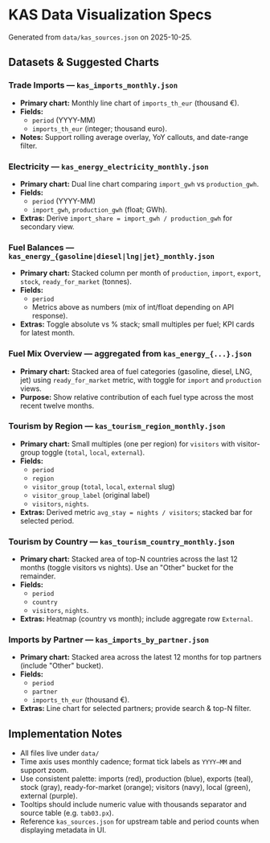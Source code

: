 # KAS Data Visualization Specs

Generated from `data/kas_sources.json` on 2025-10-25.

## Datasets & Suggested Charts

### Trade Imports — `kas_imports_monthly.json`
- **Primary chart:** Monthly line chart of `imports_th_eur` (thousand €).
- **Fields:**
  - `period` (YYYY-MM)
  - `imports_th_eur` (integer; thousand euro).
- **Notes:** Support rolling average overlay, YoY callouts, and date-range filter.

### Electricity — `kas_energy_electricity_monthly.json`
- **Primary chart:** Dual line chart comparing `import_gwh` vs `production_gwh`.
- **Fields:**
  - `period` (YYYY-MM)
  - `import_gwh`, `production_gwh` (float; GWh).
- **Extras:** Derive `import_share = import_gwh / production_gwh` for secondary view.

### Fuel Balances — `kas_energy_{gasoline|diesel|lng|jet}_monthly.json`
- **Primary chart:** Stacked column per month of `production`, `import`, `export`, `stock`, `ready_for_market` (tonnes).
- **Fields:**
  - `period`
  - Metrics above as numbers (mix of int/float depending on API response).
- **Extras:** Toggle absolute vs % stack; small multiples per fuel; KPI cards for latest month.

### Fuel Mix Overview — aggregated from `kas_energy_{...}.json`
- **Primary chart:** Stacked area of fuel categories (gasoline, diesel, LNG, jet) using `ready_for_market` metric, with toggle for `import` and `production` views.
- **Purpose:** Show relative contribution of each fuel type across the most recent twelve months.

### Tourism by Region — `kas_tourism_region_monthly.json`
- **Primary chart:** Small multiples (one per region) for `visitors` with visitor-group toggle (`total`, `local`, `external`).
- **Fields:**
  - `period`
  - `region`
  - `visitor_group` (`total`, `local`, `external` slug)
  - `visitor_group_label` (original label)
  - `visitors`, `nights`.
- **Extras:** Derived metric `avg_stay = nights / visitors`; stacked bar for selected period.

### Tourism by Country — `kas_tourism_country_monthly.json`
- **Primary chart:** Stacked area of top-N countries across the last 12 months (toggle visitors vs nights). Use an "Other" bucket for the remainder.
- **Fields:**
  - `period`
  - `country`
  - `visitors`, `nights`.
- **Extras:** Heatmap (country vs month); include aggregate row `External`.

### Imports by Partner — `kas_imports_by_partner.json`
- **Primary chart:** Stacked area across the latest 12 months for top partners (include "Other" bucket).
- **Fields:**
  - `period`
  - `partner`
  - `imports_th_eur` (thousand €).
- **Extras:** Line chart for selected partners; provide search & top-N filter.

## Implementation Notes
- All files live under `data/`
- Time axis uses monthly cadence; format tick labels as `YYYY‒MM` and support zoom.
- Use consistent palette: imports (red), production (blue), exports (teal), stock (gray), ready-for-market (orange); visitors (navy), local (green), external (purple).
- Tooltips should include numeric value with thousands separator and source table (e.g. `tab03.px`).
- Reference `kas_sources.json` for upstream table and period counts when displaying metadata in UI.
